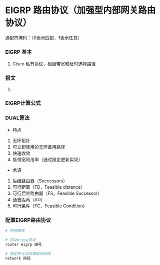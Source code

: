 # EIGRP 路由协议（加强型内部网关路由协议）


通配符掩码：（0表示匹配，1表示任意）


### EIGRP 基本

1. Cisco 私有协议，根据带宽和延时选择路径



### 报文

1. 


### EIGRP计算公式


### DUAL算法

* 特点

1. 无环拓扑
2. 可立即使用的无环备用路径
3. 快速收敛
4. 低带宽利用率（通过限定更新实现）

* 术语

1. 后继路由器（Successors）
2. 可行距离（FD，Feasible distance）
3. 可行后继路由器（FS，Feasible Successor）
4. 通告距离（AD）
5. 可行条件（FC，Feasible Condition）


### 配置EIGRP路由协议

```sh
# 特权模式

# 启动ergrp协议
router eigrp 编号

# 指定参与动态路由的网段
network 网段
```
